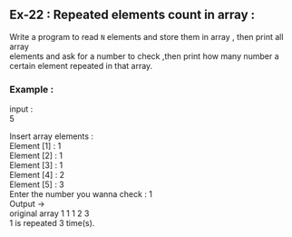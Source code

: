 ## Ex-22 : Repeated elements count in array :   

Write a program to read	`N` elements and store them in array , then print all array  
elements and ask for a number to check ,then print how many number a certain element repeated in that array.  

### Example :  
input  :  
5  

Insert array elements  :  
Element [1] : 1  
Element [2] : 1  
Element [3] : 1  
Element [4] : 2  
Element [5] : 3  
Enter the number you wanna check  : 1  
Output ->  
original array 1 1 1 2 3  
1 is repeated 3 time(s).  
